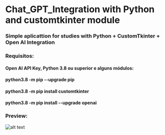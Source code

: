 # Chat_GPT_Integration with Python and customtkinter module

### Simple aplicattion for studies with Python + CustomTkinter + Open AI Integration

### Requisitos: 

#### Open AI API Key, Python 3.8 ou superior e alguns módulos:

#### python3.8 -m pip --upgrade pip
#### python3.8 -m pip install customtkinter
#### python3.8 -m pip install --upgrade openai


### Preview:

![alt text](https://i.ibb.co/6FWFxFG/Chat-GPT.png)
